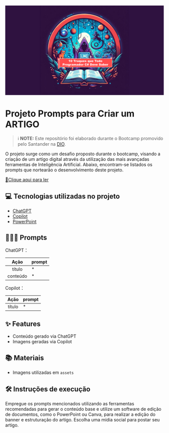 

<p align="center">
<img 
    src="./assets/banner.png"
/>
</p>

# Projeto Prompts para Criar um ARTIGO


 > ℹ️ **NOTE:** Este repositório foi elaborado durante o Bootcamp promovido pelo Santander na [DIO](https://dio.me).

O projeto surge como um desafio proposto durante o bootcamp, visando a criação de um artigo digital através da utilização das mais avançadas ferramentas de Inteligência Artificial. Abaixo, encontram-se listados os prompts que nortearão o desenvolvimento deste projeto.

<a href="https://github.com/braziltaiany/prompts-como-criar-seu-ebook/blob/main/output/Ebook%20Ai-900.pdf" title="View PDF now"> 📕Clique aqui para ler</a>

## 💻 Tecnologias utilizadas no projeto

- [ChatGPT](https://chat.openai.com/) 
- [Copilot](https://copilot.microsoft.com/)
- [PowerPoint](https://www.microsoft.com/en/microsoft-365/powerpoint)

## 🧙🏻‍♀️ Prompts 


ChatGPT：

|   Ação   | prompt                                                                                                                                                                                                                                                                         |
| :------: | ------------------------------------------------------------------------------------------------------------------------------------------------------------------------------------------------------------------------------------------------------------------------------ |
|  título  | *    
| conteúdo | * |


Copilot：

|  Ação  | prompt                                                                                 |
| :----: | -------------------------------------------------------------------------------------- |
| título | * |

## ✨ Features

- Conteúdo gerado via ChatGPT
- Imagens geradas via Copilot

## 📚 Materiais

- Imagens utilizadas em `assets`

## 🛠️ Instruções de execução

Empregue os prompts mencionados utilizando as ferramentas recomendadas para gerar o conteúdo base e utilize um software de edição de documentos, como o PowerPoint ou Canva, para realizar a edição do banner e estruturação do artigo. Escolha uma mídia social para postar seu artigo.



